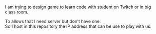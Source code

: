 I am trying to design game to learn code with student on Twitch or in big class room.

To allows that I need server but don't have one.   
So I host in this repository the IP address that can be use to play with us.  
